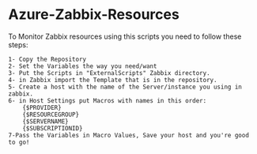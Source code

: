# Azure-Zabbix-Resources
To Monitor Zabbix resources using this scripts you need to follow these steps:

    1- Copy the Repository
    2- Set the Variables the way you need/want
    3- Put the Scripts in "ExternalScripts" Zabbix directory.
    4- in Zabbix import the Template that is in the repository.
    5- Create a host with the name of the Server/instance you using in zabbix.
    6- in Host Settings put Macros with names in this order: 
        {$PROVIDER}
        {$RESOURCEGROUP}
        {$SERVERNAME}
        {$SUBSCRIPTIONID}
    7-Pass the Variables in Macro Values, Save your host and you're good to go!
